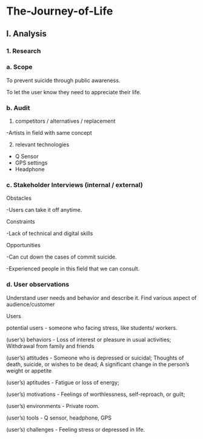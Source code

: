 # The-Journey-of-Life

## I. Analysis

### 1. Research

### a. Scope

To prevent suicide through public awareness.

To let the user know they need to appreciate their life.

### b. Audit

1. competitors / alternatives / replacement

-Artists in field with same concept

2. relevant technologies

- Q Sensor
- GPS settings
- Headphone

### c. Stakeholder Interviews (internal / external)

Obstacles

-Users can take it off anytime.

Constraints

-Lack of technical and digital skills

Opportunities

-Can cut down the cases of commit suicide.

-Experienced people in this field that we can consult.

### d. User observations

Understand user needs and behavior and describe it. Find various aspect of audience/customer

Users

potential users - someone who facing stress, like students/ workers.

(user’s) behaviors - Loss of interest or pleasure in usual activities; Withdrawal from family and friends

(user’s) attitudes - Someone who is depressed or suicidal; Thoughts of death, suicide, or wishes to be dead; A significant change in the person’s weight or appetite

(user’s) aptitudes - Fatigue or loss of energy; 

(user’s) motivations - Feelings of worthlessness, self-reproach, or guilt;

(user’s) environments - Private room.

(user’s) tools - Q sensor, headphone, GPS

(user’s) challenges - Feeling stress or depressed in life.
